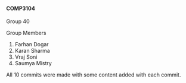 #### COMP3104

Group 40

Group Members 

1. Farhan Dogar
2. Karan Sharma
3. Vraj Soni
4. Saumya Mistry

All 10 commits were made with some content added with each commit. 
